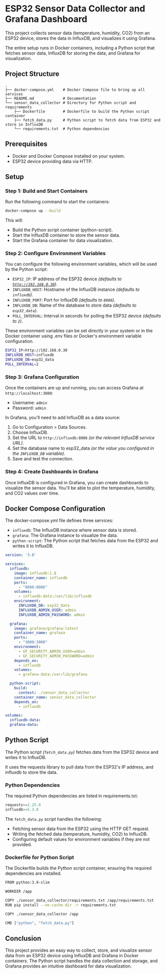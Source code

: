# ESP32 Sensor Data Collector and Grafana Dashboard

This project collects sensor data (temperature, humidity, CO2) from an ESP32 device,
stores the data in InfluxDB, and visualizes it using Grafana.

The entire setup runs in Docker containers, including a Python script that
fetches sensor data, InfluxDB for storing the data, and Grafana for visualization.

## Project Structure

```console
.
├── docker-compose.yml    # Docker Compose file to bring up all services
├── README.md             # Documentation
└── sensor_data_collector # Directory for Python script and requirements
    ├── Dockerfile        # Dockerfile to build the Python script container
    ├── fetch_data.py     # Python script to fetch data from ESP32 and store in InfluxDB
    └── requirements.txt  # Python dependencies
```

## Prerequisites

- Docker and Docker Compose installed on your system.
- ESP32 device providing data via HTTP.

## Setup

### Step 1: Build and Start Containers

Run the following command to start the containers:

```bash
docker-compose up --build
```

This will:

- Build the Python script container (python-script).
- Start the InfluxDB container to store the sensor data.
- Start the Grafana container for data visualization.

### Step 2: Configure Environment Variables

You can configure the following environment variables, which will be used by the Python script:

- `ESP32_IP`: IP address of the ESP32 device *(defaults to [`http://192.168.0.30`](http://192.168.0.30))*.
- `INFLUXDB_HOST`: Hostname of the InfluxDB instance *(defaults to `influxdb`)*.
- `INFLUXDB_PORT`: Port for InfluxDB *(defaults to `8086`)*.
- `INFLUXDB_DB`: Name of the database to store data *(defaults to `esp32_data`)*.
- `POLL_INTERVAL`: Interval in seconds for polling the ESP32 device *(defaults to `2`)*.

These environment variables can be set directly in your system
or in the Docker container using .env files or
Docker's environment variable configuration.

```bash
ESP32_IP=http://192.168.0.30
INFLUXDB_HOST=influxdb
INFLUXDB_DB=esp32_data
POLL_INTERVAL=2
```

### Step 3: Grafana Configuration

Once the containers are up and running, you can access Grafana at `http://localhost:3000`:

- Username: `admin`
- Password: `admin`

In Grafana, you'll need to add InfluxDB as a data source:

1. Go to Configuration > Data Sources.
2. Choose InfluxDB.
3. Set the URL to `http://influxdb:8086` *(or the relevant InfluxDB service URL)*.
4. Set the database name to esp32_data *(or the value you configured in the `INFLUXDB_DB` variable)*.
5. Save and test the connection.

### Step 4: Create Dashboards in Grafana

Once InfluxDB is configured in Grafana,
you can create dashboards to visualize the sensor data.
You'll be able to plot the temperature, humidity, and CO2 values over time.

## Docker Compose Configuration

The docker-compose.yml file defines three services:

- `influxdb`: The InfluxDB instance where sensor data is stored.
- `grafana`: The Grafana instance to visualize the data.
- `python-script`: The Python script that fetches data from the ESP32 and writes it to InfluxDB.

```yaml
version: '3.8'

services:
  influxdb:
    image: influxdb:1.8
    container_name: influxdb
    ports:
      - "8086:8086"
    volumes:
      - influxdb-data:/var/lib/influxdb
    environment:
      INFLUXDB_DB: esp32_data
      INFLUXDB_ADMIN_USER: admin
      INFLUXDB_ADMIN_PASSWORD: admin

  grafana:
    image: grafana/grafana:latest
    container_name: grafana
    ports:
      - "3000:3000"
    environment:
      - GF_SECURITY_ADMIN_USER=admin
      - GF_SECURITY_ADMIN_PASSWORD=admin
    depends_on:
      - influxdb
    volumes:
      - grafana-data:/var/lib/grafana

  python-script:
    build:
      context: ./sensor_data_collector
    container_name: sensor_data_collector
    depends_on:
      - influxdb

volumes:
  influxdb-data:
  grafana-data:
```

## Python Script

The Python script *(`fetch_data.py`)* fetches data from the ESP32 device
and writes it to InfluxDB.

It uses the requests library to pull data from the ESP32's IP address, and influxdb to store the data.

### Python Dependencies

The required Python dependencies are listed in requirements.txt:

```python
requests>=2.25.0
influxdb>=5.3.0
```

The `fetch_data.py` script handles the following:

- Fetching sensor data from the ESP32 using the HTTP GET request.
- Writing the fetched data (temperature, humidity, CO2) to InfluxDB.
- Configuring default values for environment variables if they are not provided.

### Dockerfile for Python Script

The Dockerfile builds the Python script container,
ensuring the required dependencies are installed.

```bash
FROM python:3.9-slim

WORKDIR /app

COPY ./sensor_data_collector/requirements.txt /app/requirements.txt
RUN pip install --no-cache-dir -r requirements.txt

COPY ./sensor_data_collector /app

CMD ["python", "fetch_data.py"]
```

## Conclusion

This project provides an easy way to collect, store, and visualize sensor data
from an ESP32 device using InfluxDB and Grafana in Docker containers.
The Python script handles the data collection and storage, and Grafana provides an intuitive dashboard for data visualization.
